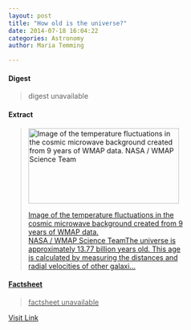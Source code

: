 ```yaml
---
layout: post
title: "How old is the universe?"
date: 2014-07-18 16:04:22
categories: Astronomy
author: Maria Temming

---
```



#### Digest
>digest unavailable

#### Extract
><div id="attachment_255426173" style="width: 310px" class="wp-caption alignright"><a href="http://d366w3m5tf0813.cloudfront.net/wp-content/uploads/cmb.jpg"><img class="size-medium wp-image-255426173" src="http://d366w3m5tf0813.cloudfront.net/wp-content/uploads/cmb-300x150.jpg" alt="Image of the temperature fluctuations in the cosmic microwave background created from 9 years of WMAP data. NASA / WMAP Science Team" width="300" height="150" /><p class="wp-caption-text">Image of the temperature fluctuations in the cosmic microwave background created from 9 years of WMAP data.<br />NASA / WMAP Science TeamThe universe is approximately 13.77 billion years old. This age is calculated by measuring the distances and radial velocities of other galaxi...

#### Factsheet
>factsheet unavailable

[Visit Link](http://www.skyandtelescope.com/astronomy-resources/how-old-is-the-universe/)


